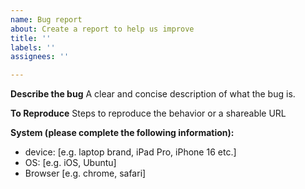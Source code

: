 ```yaml
---
name: Bug report
about: Create a report to help us improve
title: ''
labels: ''
assignees: ''

---
```


**Describe the bug**
A clear and concise description of what the bug is.

**To Reproduce**
Steps to reproduce the behavior or a shareable URL

**System (please complete the following information):**
 - device: [e.g. laptop brand, iPad Pro, iPhone 16 etc.]
 - OS: [e.g. iOS, Ubuntu]
 - Browser [e.g. chrome, safari]
